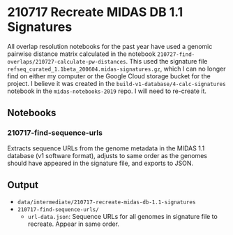 # 210717 Recreate MIDAS DB 1.1 Signatures

All overlap resolution notebooks for the past year have used a genomic pairwise distance matrix
calculated in the notebook `210727-find-overlaps/210727-calculate-pw-distances`. This used the
signature file `refseq_curated_1.1beta_200604.midas-signatures.gz`, which I can no longer find on
either my computer or the Google Cloud storage bucket for the project. I believe it was created
in the `build-v1-database/4-calc-signatures` notebook in the `midas-notebooks-2019` repo. I will
need to re-create it.


## Notebooks

### 210717-find-sequence-urls

Extracts sequence URLs from the genome metadata in the MIDAS 1.1 database (v1 software format),
adjusts to same order as the genomes should have appeared in the signature file, and exports to JSON.



## Output

*  `data/intermediate/210717-recreate-midas-db-1.1-signatures`
  * `210717-find-sequence-urls/`
    * `url-data.json`: Sequence URLs for all genomes in signature file to recreate. Appear in same
      order.
